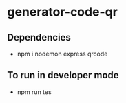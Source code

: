 # generator-code-qr

## Dependencies
 - npm i nodemon express qrcode

## To run in developer mode
 - npm run tes


